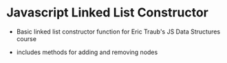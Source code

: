 # Javascript Linked List Constructor
* Basic linked list constructor function for Eric Traub's JS Data Structures course
- includes methods for adding and removing nodes
